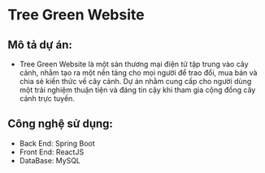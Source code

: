 # Tree Green Website
## Mô tả dự án:
- Tree Green Website là một sàn thương mại điện tử tập trung vào cây cảnh, nhằm tạo ra một nền tảng cho mọi người để trao đổi, mua bán và chia sẻ kiến thức về cây cảnh. Dự án nhằm cung cấp cho người dùng một trải nghiệm thuận tiện và đáng tin cậy khi tham gia cộng đồng cây cảnh trực tuyến.
## Công nghệ sử dụng: 
- Back End: Spring Boot
- Front End: ReactJS
- DataBase: MySQL
